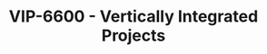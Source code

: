 ---
layout: course
title: VIP-6600 - Vertically Integrated Projects
aliases: VIP
course_id: VIP-6600
permalink: /VIP-6600/
---